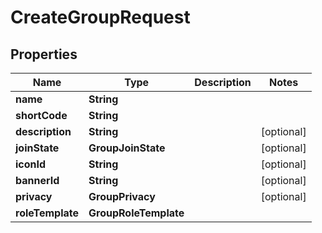 

# CreateGroupRequest


## Properties

Name | Type | Description | Notes
------------ | ------------- | ------------- | -------------
**name** | **String** |  | 
**shortCode** | **String** |  | 
**description** | **String** |  |  [optional]
**joinState** | **GroupJoinState** |  |  [optional]
**iconId** | **String** |  |  [optional]
**bannerId** | **String** |  |  [optional]
**privacy** | **GroupPrivacy** |  |  [optional]
**roleTemplate** | **GroupRoleTemplate** |  | 



